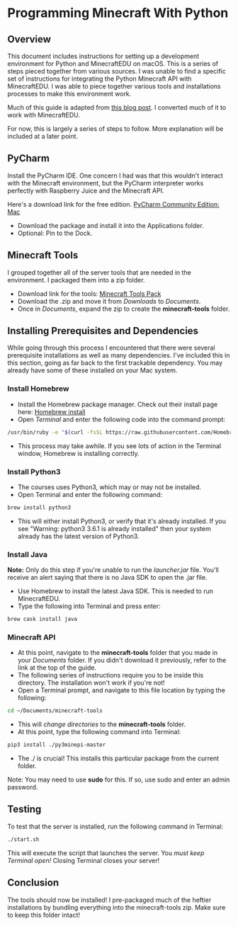 # Programming Minecraft With Python

## Overview
This document includes instructions for setting up a development environment for Python and MinecraftEDU on macOS. This is a series of steps pieced together from various sources. I was unable to find a specific set of instructions for integrating the Python Minecraft API with MinecraftEDU. I was able to piece together various tools and installations processes to make this environment work.

Much of this guide is adapted from [this blog post](https://www.epiphanydigest.com/2016/03/07/learn-to-program-with-minecraft-on-ubuntu/). I converted much of it to work with MinecraftEDU.

For now, this is largely a series of steps to follow. More explanation will be included at a later point.

## PyCharm
Install the PyCharm IDE. One concern I had was that this wouldn't interact with the Minecraft environment, but the PyCharm interpreter works perfectly with Raspberry Juice and the Minecraft API.

Here's a download link for the free edition.
[PyCharm Community Edition: Mac](https://www.jetbrains.com/pycharm/download/#section=mac)

- Download the package and install it into the Applications folder.
- Optional: Pin to the Dock.

## Minecraft Tools
I grouped together all of the server tools that are needed in the environment. I packaged them into a zip folder.

- Download link for the tools: [Minecraft Tools Pack](http://dhf-website.s3.amazonaws.com/files/minecraft-tools.zip)
- Download the .zip and move it from _Downloads_ to _Documents_.
- Once in _Documents_, expand the zip to create the **minecraft-tools** folder.

## Installing Prerequisites and Dependencies
While going through this process I encountered that there were several prerequisite installations as well as many dependencies. I've included this in this section, going as far back to the first trackable dependency. You may already have some of these installed on your Mac system.

### Install Homebrew
- Install the Homebrew package manager. Check out their install page here: [Homebrew install](https://brew.sh/)
- Open _Terminal_ and enter the following code into the command prompt:

```bash
/usr/bin/ruby -e "$(curl -fsSL https://raw.githubusercontent.com/Homebrew/install/master/install)"
```
- This process may take awhile. If you see lots of action in the Terminal window, Homebrew is installing correctly.

### Install Python3
- The courses uses Python3, which may or may not be installed.
- Open Terminal and enter the following command:
```bash
brew install python3
```
- This will either install Python3, or verify that it's already installed. If you see "Warning: python3 3.6.1 is already installed" then your system already has the latest version of Python3.

### Install Java
**Note:** Only do this step if you're unable to run the _launcher.jar_ file. You'll receive an alert saying that there is no Java SDK to open the .jar file.

- Use Homebrew to install the latest Java SDK. This is needed to run MinecraftEDU.
- Type the following into Terminal and press enter:
```bash
brew cask install java
```

### Minecraft API
- At this point, navigate to the **minecraft-tools** folder that you made in your _Documents_ folder. If you didn't download it previously, refer to the link at the top of the guide.
- The following series of instructions require you to be inside this directory. The installation won't work if you're not!
- Open a Terminal prompt, and navigate to this file location by typing the following:

```bash
cd ~/Documents/minecraft-tools
```
- This will _change directories_ to the **minecraft-tools** folder.
- At this point, type the following command into Terminal:

```bash
pip3 install ./py3minepi-master
```
- The ./ is crucial! This installs this particular package from the current folder.

Note: You may need to use **sudo** for this. If so, use sudo and enter an admin password.

## Testing
To test that the server is installed, run the following command in Terminal:

```bash
./start.sh
```

This will execute the script that launches the server. You _must keep Terminal open!_ Closing Terminal closes your server!

## Conclusion
The tools should now be installed! I pre-packaged much of the heftier installations by bundling everything into the minecraft-tools zip. Make sure to keep this folder intact!
